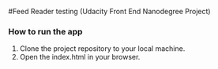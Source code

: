 #Feed Reader testing (Udacity Front End Nanodegree Project)

### How to run the app

1. Clone the project repository to your local machine.
2. Open the index.html in your browser.
